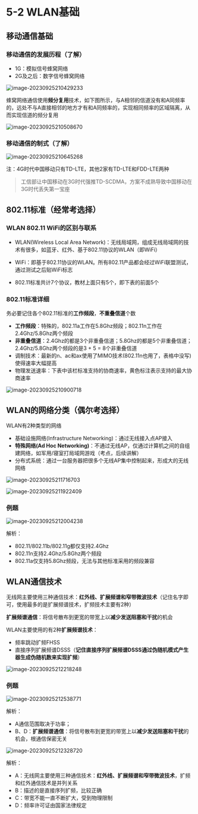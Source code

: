 # 5-2 WLAN基础

## 移动通信基础

### 移动通信的发展历程（了解）

- 1G：模拟信号蜂窝网络
- 2G及之后：数字信号蜂窝网络

![image-20230925210429233](https://img.yatjay.top/md/image-20230925210429233.png)

蜂窝网络通信使用**频分复用**技术，如下图所示，与A相邻的信道没有和A同频率的，远处不与A直接相邻的地方才有和A同频率的，实现相同频率的区域隔离，从而实现信道的频分复用

![image-20230925210508670](https://img.yatjay.top/md/image-20230925210508670.png)

### 移动通信的制式（了解）

![image-20230925210645268](https://img.yatjay.top/md/image-20230925210645268.png)

注：4G时代中国移动只有TD-LTE，其他2家有TD-LTE和FDD-LTE两种

> 工信部让中国移动在3G时代强推TD-SCDMA，方案不成熟导致中国移动在3G时代丢失第一宝座

## 802.11标准（经常考选择）

### WLAN 802.11 WiFi的区别与联系

- WLAN(Wireless Local Area Network)：无线局域网，组成无线局域网的技术有很多，如蓝牙、红外、基于802.11协议的WLAN（即WiFi）

- WiFi：即基于802.11协议的WLAN。所有802.11产品都会经过WiFi联盟测试，通过测试之后贴WiFi标志

- 802.11标准共计7个协议，教材上面只有5个，即下表的前面5个

### 802.11标准详细

务必要记住各个802.11标准的**工作频段**，**不重叠信道**个数

- **工作频段**：特殊的，802.11a工作在5.8Ghz频段；802.11n工作在2.4Ghz/5.8Ghz两个频段
- **非重叠信道**：2.4Ghz的都是3个非重叠信道；5.8Ghz的都是5个非重叠信道；2.4Ghz/5.8Ghz两个频段的是3 + 5 = 8个非重叠信道
- 调制技术：最新的n、ac和ax使用了MIMO技术(802.11n也用了，表格中没写)使得速率大幅提高
- 物理发送速率：下表中该栏标准支持的协商速率，黄色标注表示支持的最大协商速率

![image-20230925210900718](https://img.yatjay.top/md/image-20230925210900718.png)

## WLAN的网络分类（偶尔考选择）

WLAN有2种类型的网络

- 基础设施网络(Infrastructure Networking)：通过无线接入点AP接入
- **特殊网络(Ad Hoc Networking)**：不通过无线AP，仅通过计算机之间的自组建网络，如军用/寝室打局域网游戏（考点，后续讲解）
- 分布式系统：通过一台服务器把很多个无线AP集中控制起来，形成大的无线网络

![image-20230925211716703](https://img.yatjay.top/md/image-20230925211716703.png)

![image-20230925211922409](https://img.yatjay.top/md/image-20230925211922409.png)

### 例题

![image-20230925212004238](https://img.yatjay.top/md/image-20230925212004238.png)

解析：

- 802.11/802.11b/802.11g都仅支持2.4Ghz
- 802.11n支持2.4Ghz/5.8Ghz两个频段
- 802.11a仅支持5.8Ghz频段，无法与其他标准采用的频段兼容

## WLAN通信技术

无线网主要使用三种通信技术：**红外线、扩展频谱和窄带微波技术**（记住名字即可，使用最多的是扩展频谱技术，扩频技术主要有2种）

**扩展频谱通信**：将信号散布到更宽的带宽上以**减少发送阻塞和干扰**的机会

WLAN主要使用的有2种**扩展频谱技术**：

- 频率跳动扩频FHSS
- 直接序列扩展频谱DSSS（**记住直接序列扩展频谱DSSS通过伪随机模式产生器生成伪随机数来实现扩频**）

![image-20230925212218248](https://img.yatjay.top/md/image-20230925212218248.png)

### 例题

![image-20230925212538771](https://img.yatjay.top/md/image-20230925212538771.png)

解析：

- A通信范围取决于功率；
- B、D：**扩展频谱通信**：将信号散布到更宽的带宽上以**减少发送阻塞和干扰**的机会，根通信保密无关

![image-20230925212328720](https://img.yatjay.top/md/image-20230925212328720.png)

解析：

- A：无线网主要使用三种通信技术：**红外线、扩展频谱和窄带微波技术**，扩频和红外通信技术是并列关系
- B：描述的是直接序列扩频，比较正确
- C：带宽不能一直不断扩大，受到物理限制
- D：频率许可证由国家法律规定